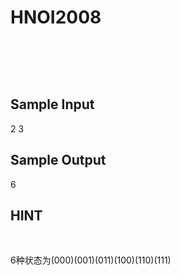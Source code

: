 

# HNOI2008


<p>
<br/>
</p>
<p>
<img src="/cogs/images/upload/image/20120406/20120406102835_36117.png" alt=""/> 
</p>
<p>
<br/>
</p>
<h2>
Sample Input
</h2>
<div>
2 3<br/>
</div>
<h2>
Sample Output
</h2>
<div>
6<br/>
</div>
<h2>
HINT
</h2>
<div>
<p>
<br/>
</p>
<p>
6种状态为(000)(001)(011)(100)(110)(111)
</p>
</div>
<br/>
<p>
<br/>
</p>
<p>
<br/>
</p>
